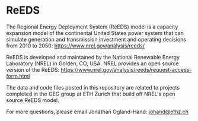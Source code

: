 # ReEDS

The Regional Energy Deployment System (ReEDS) model is a capacity expansion model of the continental United States power system that can simulate generation and transmission investment and operating decisions from 2010 to 2050: https://www.nrel.gov/analysis/reeds/

ReEDS is developed and maintained by the National Renewable Energy Laboratory (NREL) in Golden, CO, USA. NREL provides an open source version of the ReEDS: https://www.nrel.gov/analysis/reeds/request-access-form.html

The data and code files posted in this repository are related to projects completed in the GEG group at ETH Zurich that build off NREL's open source ReEDS model.

For more questions, please email Jonathan Ogland-Hand: johand@ethz.ch
